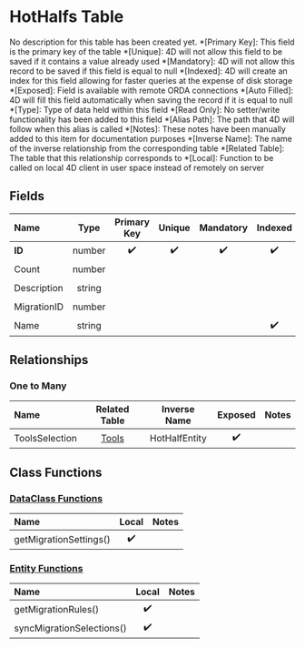 ﻿# HotHalfs Table
No description for this table has been created yet.
*[Primary Key]: This field is the primary key of the table
*[Unique]: 4D will not allow this field to be saved if it contains a value already used
*[Mandatory]: 4D will not allow this record to be saved if this field is equal to null
*[Indexed]: 4D will create an index for this field allowing for faster queries at the expense of disk storage
*[Exposed]: Field is available with remote ORDA connections
*[Auto Filled]: 4D will fill this field automatically when saving the record if it is equal to null
*[Type]: Type of data held within this field
*[Read Only]: No setter/write functionality has been added to this field
*[Alias Path]: The path that 4D will follow when this alias is called
*[Notes]: These notes have been manually added to this item for documentation purposes
*[Inverse Name]: The name of the inverse relationship from the corresponding table
*[Related Table]: The table that this relationship corresponds to
*[Local]: Function to be called on local 4D client in user space instead of remotely on server
## Fields

|Name|Type|Primary Key|Unique|Mandatory|Indexed|Exposed|Auto Filled|Notes|
|:---|:---:|:---:|:---:|:---:|:---:|:---:|:---:|:---:|
|**ID**|number|✔️|✔️|✔️|✔️|✔️|✔️||
|Count|number|||||✔️|||
|Description|string|||||✔️|||
|MigrationID|number|||||✔️|||
|Name|string||||✔️|✔️|||

## Relationships

### One to Many

|Name|Related Table|Inverse Name|Exposed|Notes|
|:---|:---:|:---:|:---:|:---:|
|ToolsSelection|[Tools](Tools.md)|HotHalfEntity|✔️||

## Class Functions

### [DataClass Functions](https://github.com/synthotec/SynthoTec-4D/blob/main/Project/Sources/Classes/HotHalfs.4dm)

|Name|Local|Notes|
|:---|:---:|:---:|
|getMigrationSettings()|✔️||

### [Entity Functions](https://github.com/synthotec/SynthoTec-4D/blob/main/Project/Sources/Classes/HotHalfsEntity.4dm)

|Name|Local|Notes|
|:---|:---:|:---:|
|getMigrationRules()|✔️||
|syncMigrationSelections()|✔️||